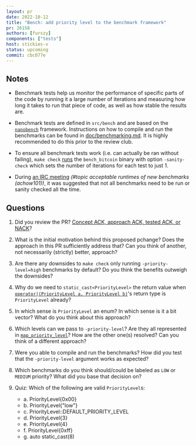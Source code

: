 ```yaml
---
layout: pr
date: 2022-10-12
title: "Bench: add priority level to the benchmark framework"
pr: 26158
authors: [furszy]
components: ["tests"]
host: stickies-v
status: upcoming
commit: cbc077e
---
```


## Notes

- Benchmark tests help us monitor the performance of specific parts of the code by running it a large number of iterations and measuring how long it takes to run that piece of code, as well as how stable the results are.

- Benchmark tests are defined in `src/bench` and are based on the [`nanobench`](https://github.com/martinus/nanobench) framework. Instructions on how to compile and run the benchmarks can be found in [doc/benchmarking.md](https://github.com/bitcoin/bitcoin/blob/master/doc/benchmarking.md). It is highly recommended to do this prior to the review club.

- To ensure all benchmark tests work (i.e. can actually be ran without failing), `make check` [runs](https://github.com/bitcoin/bitcoin/blob/2d8d9aecacfe5a5c3bce7807845456d82c674aa5/src/Makefile.test.include#L376-L378) the `bench_bitcoin` binary with option `-sanity-check` which sets the number of iterations for each test to just 1.

- During [an IRC meeting](https://bitcoin.jonasschnelli.ch/ircmeetings/logs/bitcoin-core-dev/2022/bitcoin-core-dev.2022-09-22-19.00.moin.txt) _(#topic acceptable runtimes of new benchmarks (achow101))_, it was suggested that not all benchmarks need to be run or sanity checked all the time.

## Questions
1. Did you review the PR? [Concept ACK, approach ACK, tested ACK, or NACK](https://github.com/bitcoin/bitcoin/blob/master/CONTRIBUTING.md#peer-review)?

1. What is the initial motivation behind this proposed pchange? Does the approach in this PR sufficiently address that? Can you think of another, not necessarily (strictly) better, approach?

1. Are there any downsides to `make check` only running `-priority-level=high` benchmarks by default? Do you think the benefits outweigh the downsides?

1. Why do we need to `static_cast<PriorityLevel>` the return value when [`operator|(PriorityLevel a, PriorityLevel b)`](https://github.com/bitcoin-core-review-club/bitcoin/blob/cbc077e77a5d0ba8ae11b1f5d89480c997fdef55/src/bench/bench.h#L50)'s return type is `PriorityLevel` already?

1. In which sense is `PriorityLevel` an enum? In which sense is it a bit vector? What do you think about this approach?

1. Which levels can we pass to `-priority-level`? Are they all represented in [`map_priority_level`](https://github.com/bitcoin-core-review-club/bitcoin/blob/cbc077e77a5d0ba8ae11b1f5d89480c997fdef55/src/bench/bench.cpp#L47-L51)? How are the other one(s) resolved? Can you think of a different approach?

1. Were you able to compile and run the benchmarks? How did you test that the `-priority-level` argument works as expected?

1. Which benchmarks do you think should/could be labeled as `LOW` or `MEDIUM` priority? What did you base that decision on?

1. Quiz: Which of the following are valid `PriorityLevel`s:
   * a. PriorityLevel{0x00}
   * b. PriorityLevel{"low"}
   * c. PriorityLevel::DEFAULT_PRIORITY_LEVEL
   * d. PriorityLevel{3}
   * e. PriorityLevel{4}
   * f. PriorityLevel{0xff}
   * g. auto static_cast<PriorityLevel>(8)


<!-- TODO: After meeting, uncomment and add meeting log between the irc tags
## Meeting Log

{% irc %}
{% endirc %}
-->
